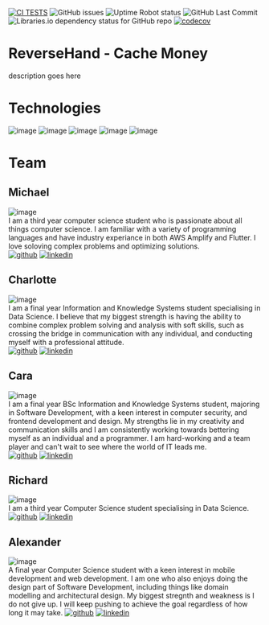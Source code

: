 [![CI TESTS](https://github.com/COS301-SE-2022/ReverseHand/actions/workflows/index.yml/badge.svg?branch=develop)](https://github.com/COS301-SE-2022/ReverseHand/actions/workflows/index.yml)
<img alt="GitHub issues" src="https://img.shields.io/github/issues-raw/COS301-SE-2022/ReverseHand">
<img alt="Uptime Robot status" src="https://img.shields.io/uptimerobot/status/m791626457-13b5f7a8e38fff2133205047">
<img alt="GitHub Last Commit" src="https://img.shields.io/github/last-commit/COS301-SE-2022/ReverseHand?color=green&style=flat-square">
<img alt="Libraries.io dependency status for GitHub repo" src="https://img.shields.io/librariesio/github/COS301-SE-2022/ReverseHand">
[![codecov](https://codecov.io/gh/COS301-SE-2022/ReverseHand/branch/develop/graph/badge.svg?token=FP6940JI0D)](https://codecov.io/gh/COS301-SE-2022/ReverseHand)

# ReverseHand - Cache Money
description goes here

# Technologies
![image](https://img.shields.io/badge/Dart-0175C2?style=for-the-badge&logo=dart&logoColor=white)
![image](https://img.shields.io/badge/Flutter-02569B?style=for-the-badge&logo=flutter&logoColor=white)
![image](https://img.shields.io/badge/GraphQl-E10098?style=for-the-badge&logo=graphql&logoColor=white)
![image](https://img.shields.io/badge/Amazon_AWS-FF9900?style=for-the-badge&logo=amazonaws&logoColor=white)
![image](https://img.shields.io/badge/Redux-593D88?style=for-the-badge&logo=redux&logoColor=white)

# Team
## Michael
![image](https://github-readme-stats.vercel.app/api?username=MichaelDuPlessis) \
I am a third year computer science student who is passionate about all things computer science.
I am familiar with a variety of programming languages and have industry experiance in both AWS Amplify and Flutter.
I love soloving complex problems and optimizing solutions. \
[![github](https://img.shields.io/badge/GitHub-100000?style=for-the-badge&logo=github&logoColor=white)](https://github.com/MichaelDuPlessis)
[![linkedin](https://img.shields.io/badge/LinkedIn-0077B5?style=for-the-badge&logo=linkedin&logoColor=whit)](https://www.linkedin.com/in/michael-du-plessis-6a0740239/)

## Charlotte
![image](https://github-readme-stats.vercel.app/api?username=arlo216) \
I am a final year Information and Knowledge Systems student specialising in Data Science. I believe that my biggest strength is having the ability to combine complex problem solving and analysis with soft skills, such as crossing the bridge in communication with any individual, and conducting myself with a professional attitude.\
[![github](https://img.shields.io/badge/GitHub-100000?style=for-the-badge&logo=github&logoColor=white)](https://github.com/arlo216)
[![linkedin](https://img.shields.io/badge/LinkedIn-0077B5?style=for-the-badge&logo=linkedin&logoColor=whit)](https://www.linkedin.com/in/charlotte-van-zyl-19769420a/)

## Cara
![image](https://github-readme-stats.vercel.app/api?username=caaaramia) \
I am a final year BSc Information and Knowledge Systems student, majoring in Software Development, with a keen interest in computer security, and frontend development and design. My strengths lie in my creativity and communication skills and I am consistently working towards bettering myself as an individual and a programmer. I am hard-working and a team player and can't wait to see where the world of IT leads me. \
[![github](https://img.shields.io/badge/GitHub-100000?style=for-the-badge&logo=github&logoColor=white)](https://github.com/caaaramia)
[![linkedin](https://img.shields.io/badge/LinkedIn-0077B5?style=for-the-badge&logo=linkedin&logoColor=whit)](https://www.linkedin.com/in/cara-grobler-984820239/)

## Richard
![image](https://github-readme-stats.vercel.app/api?username=lastrucci01) \
I am a third year Computer Science student specialising in Data Science. \
[![github](https://img.shields.io/badge/GitHub-100000?style=for-the-badge&logo=github&logoColor=white)](https://github.com/lastrucci01)
[![linkedin](https://img.shields.io/badge/LinkedIn-0077B5?style=for-the-badge&logo=linkedin&logoColor=whit)](https://www.linkedin.com/in/richard-lastrucci-9a63211a3/)

## Alexander
![image](https://github-readme-stats.vercel.app/api?username=Alexander-Muendesi) \
A final year Computer Science student with a keen interest in mobile development and web development. I am one who also enjoys doing the design part of Software Development, including things like domain modelling and architectural design. My biggest stregnth and weakness is I do not give up. I will keep pushing to achieve the goal regardless of how long it may take. 
[![github](https://img.shields.io/badge/GitHub-100000?style=for-the-badge&logo=github&logoColor=white)](https://github.com/Alexander-Muendesi)
[![linkedin](https://img.shields.io/badge/LinkedIn-0077B5?style=for-the-badge&logo=linkedin&logoColor=whit)](https://www.linkedin.com/in/alexander-muendesi-b8842523a/)
